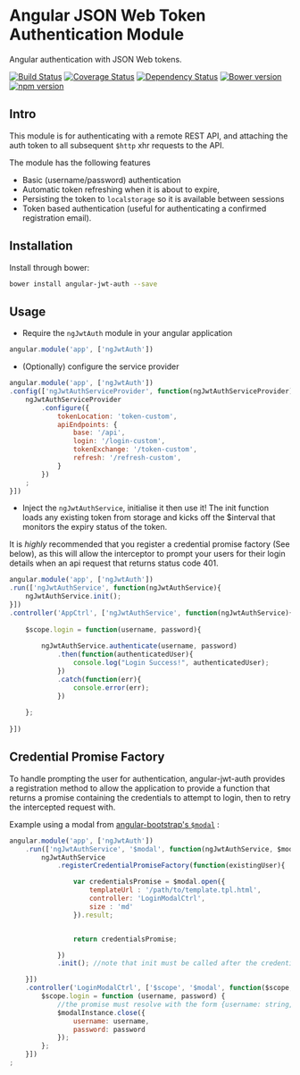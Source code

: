 # Angular JSON Web Token Authentication Module
Angular authentication with JSON Web tokens.

[![Build Status](https://travis-ci.org/spira/angular-jwt-auth.svg?branch=master)](https://travis-ci.org/spira/angular-jwt-auth) 
[![Coverage Status](https://coveralls.io/repos/spira/angular-jwt-auth/badge.svg?branch=master)](https://coveralls.io/r/spira/angular-jwt-auth?branch=master)
[![Dependency Status](https://gemnasium.com/spira/angular-jwt-auth.svg)](https://gemnasium.com/spira/angular-jwt-auth)
[![Bower version](https://badge.fury.io/bo/angular-jwt-auth.svg)](https://github.com/spira/angular-jwt-auth#installation)
[![npm version](https://badge.fury.io/js/angular-jwt-auth.svg)](https://www.npmjs.com/package/angular-jwt-auth)

## Intro
This module is for authenticating with a remote REST API, and attaching the auth token to all subsequent `$http` xhr 
 requests to the API.
   
The module has the following features
* Basic (username/password) authentication
* Automatic token refreshing when it is about to expire, 
* Persisting the token to `localstorage` so it is available between sessions
* Token based authentication (useful for authenticating a confirmed registration email).

## Installation

Install through bower:

```sh
bower install angular-jwt-auth --save
```

## Usage

* Require the `ngJwtAuth` module in your angular application

```js
angular.module('app', ['ngJwtAuth'])
```

* (Optionally) configure the service provider

```js
angular.module('app', ['ngJwtAuth'])
.config(['ngJwtAuthServiceProvider', function(ngJwtAuthServiceProvider){
    ngJwtAuthServiceProvider
        .configure({
            tokenLocation: 'token-custom',
            apiEndpoints: {
                base: '/api',
                login: '/login-custom',
                tokenExchange: '/token-custom',
                refresh: '/refresh-custom',
            }
        })
    ;
}])
```

* Inject the `ngJwtAuthService`, initialise it then use it!
The init function loads any existing token from storage and kicks off the $interval that
monitors the expiry status of the token.

It is _highly_ recommended that you register a credential promise factory (See below), as 
this will allow the interceptor to prompt your users for their login details when an api
request that returns status code 401.

```js
angular.module('app', ['ngJwtAuth'])
.run(['ngJwtAuthService', function(ngJwtAuthService){
    ngJwtAuthService.init();
}])
.controller('AppCtrl', ['ngJwtAuthService', function(ngJwtAuthService){
    
    $scope.login = function(username, password){
        
        ngJwtAuthService.authenticate(username, password)
            .then(function(authenticatedUser){
                console.log("Login Success!", authenticatedUser);
            })
            .catch(function(err){
                console.error(err);
            })
        
    };
    
}])
```

## Credential Promise Factory
To handle prompting the user for authentication, angular-jwt-auth provides a registration method to allow the application
 to provide a function that returns a promise containing the credentials to attempt to login, then to retry the intercepted
 request with.
 
Example using a modal from [angular-bootstrap's `$modal`](https://angular-ui.github.io/bootstrap/#/modal) :

```js
angular.module('app', ['ngJwtAuth'])
    .run(['ngJwtAuthService', '$modal', function(ngJwtAuthService, $modal){
        ngJwtAuthService
            .registerCredentialPromiseFactory(function(existingUser){

                var credentialsPromise = $modal.open({
                    templateUrl : '/path/to/template.tpl.html',
                    controller: 'LoginModalCtrl',
                    size : 'md'
                }).result;


                return credentialsPromise;

            })
            .init(); //note that init must be called after the credential promise is registered

    }])
    .controller('LoginModalCtrl', ['$scope', '$modal', function($scope, $modalInstance){
        $scope.login = function (username, password) {
            //the promise must resolve with the form {username: string, password: string}
            $modalInstance.close({
                username: username,
                password: password
            });
        };
    }])
;

```
